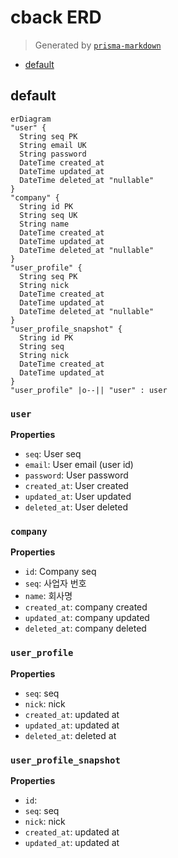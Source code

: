 # cback ERD
> Generated by [`prisma-markdown`](https://github.com/samchon/prisma-markdown)

- [default](#default)

## default
```mermaid
erDiagram
"user" {
  String seq PK
  String email UK
  String password
  DateTime created_at
  DateTime updated_at
  DateTime deleted_at "nullable"
}
"company" {
  String id PK
  String seq UK
  String name
  DateTime created_at
  DateTime updated_at
  DateTime deleted_at "nullable"
}
"user_profile" {
  String seq PK
  String nick
  DateTime created_at
  DateTime updated_at
  DateTime deleted_at "nullable"
}
"user_profile_snapshot" {
  String id PK
  String seq
  String nick
  DateTime created_at
  DateTime updated_at
}
"user_profile" |o--|| "user" : user
```

### `user`

**Properties**
  - `seq`: User seq
  - `email`: User email (user id)
  - `password`: User password
  - `created_at`: User created
  - `updated_at`: User updated
  - `deleted_at`: User deleted

### `company`

**Properties**
  - `id`: Company seq
  - `seq`: 사업자 번호
  - `name`: 회사명
  - `created_at`: company created
  - `updated_at`: company updated
  - `deleted_at`: company deleted

### `user_profile`

**Properties**
  - `seq`: seq
  - `nick`: nick
  - `created_at`: updated at
  - `updated_at`: updated at
  - `deleted_at`: deleted at

### `user_profile_snapshot`

**Properties**
  - `id`: 
  - `seq`: seq
  - `nick`: nick
  - `created_at`: updated at
  - `updated_at`: updated at